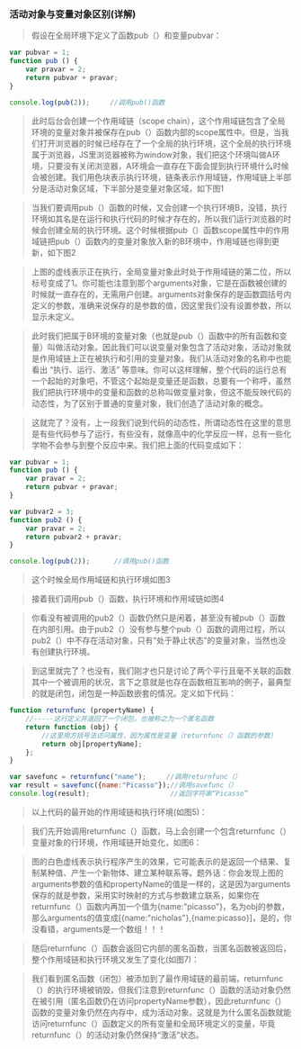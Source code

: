 ### 活动对象与变量对象区别(详解)
> 假设在全局环境下定义了函数pub（）和变量pubvar：
```js
var pubvar = 1;
function pub () {
    var pravar = 2;
    return pubvar + pravar;
}

console.log(pub(2));     //调用pub()函数
```

> 此时后台会创建一个作用域链（scope chain），这个作用域链包含了全局环境的变量对象并被保存在pub（）函数内部的scope属性中。但是，当我们打开浏览器的时候已经存在了一个全局的执行环境，这个全局的执行环境属于浏览器，JS里浏览器被称为window对象，我们把这个环境叫做A环境，只要没有关闭浏览器，A环境会一直存在下面会提到执行环境什么时候会被创建。我们用色块表示执行环境，链条表示作用域链，作用域链上半部分是活动对象区域，下半部分是变量对象区域，如下图1

> 当我们要调用pub（）函数的时候，又会创建一个执行环境B，没错，执行环境如其名是在运行和执行代码的时候才存在的，所以我们运行浏览器的时候会创建全局的执行环境。这个时候根据pub（）函数scope属性中的作用域链把pub（）函数内的变量对象放入新的B环境中，作用域链也得到更新，如下图2

> 上图的虚线表示正在执行，全局变量对象此时处于作用域链的第二位，所以标号变成了1。你可能也注意到那个arguments对象，它是在函数被创建的时候就一直存在的，无需用户创建。arguments对象保存的是函数圆括号内定义的参数，准确来说保存的是参数的值，因这里我们没有设置参数，所以显示未定义。

> 此时我们把属于B环境的变量对象（也就是pub（）函数中的所有函数和变量）叫做活动对象。因此我们可以说变量对象包含了活动对象，活动对象就是作用域链上正在被执行和引用的变量对象。我们从活动对象的名称中也能看出 “执行、运行、激活” 等意味。你可以这样理解，整个代码的运行总有一个起始的对象吧，不管这个起始是变量还是函数，总要有一个称呼，虽然我们把执行环境中的变量和函数的总称叫做变量对象，但这不能反映代码的动态性，为了区别于普通的变量对象，我们创造了活动对象的概念。



> 这就完了？没有，上一段我们说到代码的动态性，所谓动态性在这里的意思是有些代码参与了运行，有些没有，就像高中的化学反应一样，总有一些化学物不会参与到整个反应中来。我们把上面的代码变成如下：
```js
var pubvar = 1;
function pub () {
    var pravar = 2;
    return pubvar + pravar;
}

var pubvar2 = 3;
function pub2 () {
    var pravar = 2;
    return pubvar2 + pravar;
}

console.log(pub(2));      //调用pub()函数
```
> 这个时候全局作用域链和执行环境如图3

> 接着我们调用pub（）函数，执行环境和作用域链如图4

> 你看没有被调用的pub2（）函数仍然只是闲着，甚至没有被pub（）函数在内部引用。由于pub2（）没有参与整个pub（）函数的调用过程，所以pub2（）中不存在活动对象，只有“处于静止状态”的变量对象，当然也没有创建执行环境。



> 到这里就完了？也没有，我们刚才也只是讨论了两个平行且毫不关联的函数其中一个被调用的状况，言下之意就是也存在函数相互影响的例子，最典型的就是闭包，闭包是一种函数嵌套的情况。定义如下代码：
```js
function returnfunc (propertyName) {
    //-----这行定义并返回了一个闭包，也被称之为一个匿名函数
    return function (obj) {
        //这里用方括号法访问属性，因为属性是变量（returnfunc（）函数的参数）            
        return obj[propertyName];         
    };
}

var savefunc = returnfunc("name");     //调用returnfunc（）
var result = savefunc({name:"Picasso"});//调用savefunc（）
console.log(result);                    //返回字符串“Picasso”
```
> 以上代码的最开始的作用域链和执行环境(如图5)：

> 我们先开始调用returnfunc（）函数，马上会创建一个包含returnfunc（）变量对象的行环境，作用域链开始变化，如图6：

> 图的白色虚线表示执行程序产生的效果，它可能表示的是返回一个结果、复制某种值、产生一个新物体、建立某种联系等。题外话：你会发现上图的arguments参数的值和propertyName的值是一样的，这是因为arguments保存的就是参数，采用实时映射的方式与参数建立联系，如果你在returnfunc（）函数内再加一个值为{name:"picasso"}，名为obj的参数，那么arguments的值变成[{name:"nicholas"},{name:picasso}]，是的，你没看错，arguments是一个数组！！！

> 随后returnfunc（）函数会返回它内部的匿名函数，当匿名函数被返回后，整个作用域链和执行环境又发生了变化(如图7)：

> 我们看到匿名函数（闭包）被添加到了最作用域链的最前端，returnfunc（）的执行环境被销毁，但我们注意到returnfunc（）函数的活动对象仍然在被引用（匿名函数仍在访问propertyName参数），因此returnfunc（）函数的变量对象仍然在内存中，成为活动对象。这就是为什么匿名函数就能访问returnfunc（）函数定义的所有变量和全局环境定义的变量，毕竟returnfunc（）的活动对象仍然保持“激活”状态。